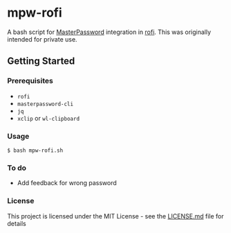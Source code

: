 # mpw-rofi
A bash script for [MasterPassword](https://gitlab.com/MasterPassword/MasterPassword) integration in [rofi](https://github.com/davatorium/rofi). This was originally intended for private use.
## Getting Started
### Prerequisites
- `rofi`
- `masterpassword-cli`
- `jq`
- `xclip` or `wl-clipboard`
### Usage
`$ bash mpw-rofi.sh`
### To do
- Add feedback for wrong password
### License
This project is licensed under the MIT License - see the [LICENSE.md](LICENSE.md) file for details
